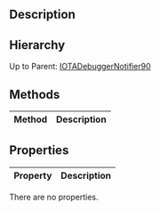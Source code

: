 ## Description

## Hierarchy
Up to Parent: [IOTADebuggerNotifier90](IOTADebuggerNotifier90)

## Methods
| Method | Description |
| ------------- | ------------- |

## Properties
| Property | Description |
| ------------- | ------------- |
There are no properties.
